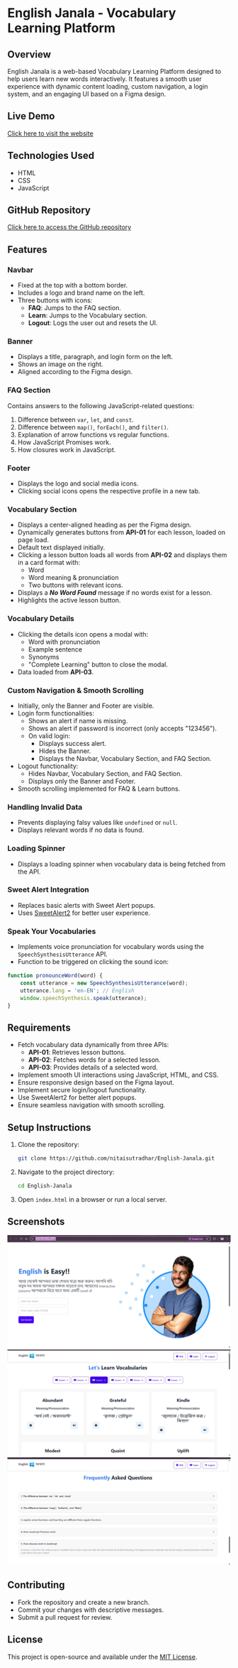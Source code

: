 # English Janala - Vocabulary Learning Platform

## Overview
English Janala is a web-based Vocabulary Learning Platform designed to help users learn new words interactively. It features a smooth user experience with dynamic content loading, custom navigation, a login system, and an engaging UI based on a Figma design.

## Live Demo
[Click here to visit the website](https://enlishjanala.netlify.app/)

## Technologies Used
- HTML
- CSS
- JavaScript

## GitHub Repository
[Click here to access the GitHub repository](https://github.com/nitaisutradhar/English-Janala.git)

## Features

### Navbar
- Fixed at the top with a bottom border.
- Includes a logo and brand name on the left.
- Three buttons with icons:
  - **FAQ**: Jumps to the FAQ section.
  - **Learn**: Jumps to the Vocabulary section.
  - **Logout**: Logs the user out and resets the UI.

### Banner
- Displays a title, paragraph, and login form on the left.
- Shows an image on the right.
- Aligned according to the Figma design.

### FAQ Section
Contains answers to the following JavaScript-related questions:
1. Difference between `var`, `let`, and `const`.
2. Difference between `map()`, `forEach()`, and `filter()`.
3. Explanation of arrow functions vs regular functions.
4. How JavaScript Promises work.
5. How closures work in JavaScript.

### Footer
- Displays the logo and social media icons.
- Clicking social icons opens the respective profile in a new tab.

### Vocabulary Section
- Displays a center-aligned heading as per the Figma design.
- Dynamically generates buttons from **API-01** for each lesson, loaded on page load.
- Default text displayed initially.
- Clicking a lesson button loads all words from **API-02** and displays them in a card format with:
  - Word
  - Word meaning & pronunciation
  - Two buttons with relevant icons.
- Displays a ***No Word Found*** message if no words exist for a lesson.
- Highlights the active lesson button.

### Vocabulary Details
- Clicking the details icon opens a modal with:
  - Word with pronunciation
  - Example sentence
  - Synonyms
  - "Complete Learning" button to close the modal.
- Data loaded from **API-03**.

### Custom Navigation & Smooth Scrolling
- Initially, only the Banner and Footer are visible.
- Login form functionalities:
  - Shows an alert if name is missing.
  - Shows an alert if password is incorrect (only accepts "123456").
  - On valid login:
    - Displays success alert.
    - Hides the Banner.
    - Displays the Navbar, Vocabulary Section, and FAQ Section.
- Logout functionality:
  - Hides Navbar, Vocabulary Section, and FAQ Section.
  - Displays only the Banner and Footer.
- Smooth scrolling implemented for FAQ & Learn buttons.

### Handling Invalid Data
- Prevents displaying falsy values like `undefined` or `null`.
- Displays relevant words if no data is found.

### Loading Spinner
- Displays a loading spinner when vocabulary data is being fetched from the API.

### Sweet Alert Integration
- Replaces basic alerts with Sweet Alert popups.
- Uses [SweetAlert2](https://sweetalert2.github.io/) for better user experience.

### Speak Your Vocabularies
- Implements voice pronunciation for vocabulary words using the `SpeechSynthesisUtterance` API.
- Function to be triggered on clicking the sound icon:
```js
function pronounceWord(word) {
    const utterance = new SpeechSynthesisUtterance(word);
    utterance.lang = 'en-EN'; // English
    window.speechSynthesis.speak(utterance);
}
```

## Requirements
- Fetch vocabulary data dynamically from three APIs:
  - **API-01**: Retrieves lesson buttons.
  - **API-02**: Fetches words for a selected lesson.
  - **API-03**: Provides details of a selected word.
- Implement smooth UI interactions using JavaScript, HTML, and CSS.
- Ensure responsive design based on the Figma layout.
- Implement secure login/logout functionality.
- Use SweetAlert2 for better alert popups.
- Ensure seamless navigation with smooth scrolling.

## Setup Instructions
1. Clone the repository:
   ```sh
   git clone https://github.com/nitaisutradhar/English-Janala.git
   ```
2. Navigate to the project directory:
   ```sh
   cd English-Janala
   ```
3. Open `index.html` in a browser or run a local server.

## Screenshots
![Login Page](./ss/Login.jpg)
![Vocabulary Section](./ss/vocabulary%20section.jpg)
![FAQ Section](./ss/faq%20section.jpg)

## Contributing
- Fork the repository and create a new branch.
- Commit your changes with descriptive messages.
- Submit a pull request for review.

## License
This project is open-source and available under the [MIT License](LICENSE).

